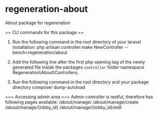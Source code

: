 # regeneration-about
About package for regeneration

== CLI commands for this package ==
1) Run the following command in the root directory of your laravel installation:
php artisan controller:make NewController --bench=regeneration/about

2) Add the following line after the first php opening tag of the newly generated file inside the packages `controller` folder
namespace Regeneration\About\Controllers;

3) Run the following command in the root directory and your package directory
composer dump-autoload

=== Accessing admin area ===
Admin controller is restful, therefore has following pages available:
/about/manage/ 
/about/manage/create
/about/manage/{lobby_id}
/about/manage/{lobby_id}/edit